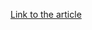 [Link to the article](https://www.bleepingcomputer.com/news/security/adobe-warns-of-critical-coldfusion-bug-with-poc-exploit-code/)
